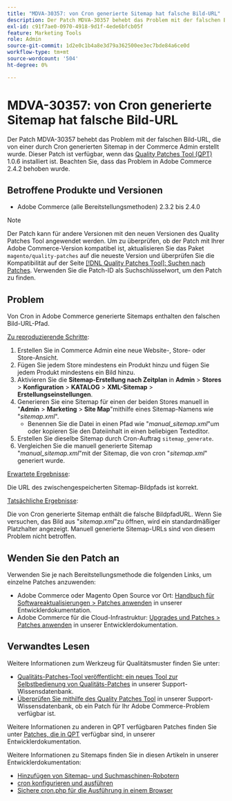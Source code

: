 ```yaml
---
title: "MDVA-30357: von Cron generierte Sitemap hat falsche Bild-URL"
description: Der Patch MDVA-30357 behebt das Problem mit der falschen Bild-URL, die von einer durch Cron generierten Sitemap in der Commerce Admin erstellt wurde. Dieser Patch ist verfügbar, wenn das [Quality Patches Tool (QPT)](/help/announcements/adobe-commerce-announcements/magento-quality-patches-released-new-tool-to-self-serve-quality-patches.md) 1.0.6 installiert ist. Beachten Sie, dass das Problem in Adobe Commerce 2.4.2 behoben wurde.
exl-id: c91f7ae0-0970-4918-9d1f-4ede6bfcb05f
feature: Marketing Tools
role: Admin
source-git-commit: 1d2e0c1b4a8e3d79a362500ee3ec7bde84a6ce0d
workflow-type: tm+mt
source-wordcount: '504'
ht-degree: 0%

---
```


# MDVA-30357: von Cron generierte Sitemap hat falsche Bild-URL

Der Patch MDVA-30357 behebt das Problem mit der falschen Bild-URL, die von einer durch Cron generierten Sitemap in der Commerce Admin erstellt wurde. Dieser Patch ist verfügbar, wenn das [Quality Patches Tool (QPT)](/help/announcements/adobe-commerce-announcements/magento-quality-patches-released-new-tool-to-self-serve-quality-patches.md) 1.0.6 installiert ist. Beachten Sie, dass das Problem in Adobe Commerce 2.4.2 behoben wurde.

## Betroffene Produkte und Versionen

* Adobe Commerce (alle Bereitstellungsmethoden) 2.3.2 bis 2.4.0

>[!NOTE]
>
>Der Patch kann für andere Versionen mit den neuen Versionen des Quality Patches Tool angewendet werden. Um zu überprüfen, ob der Patch mit Ihrer Adobe Commerce-Version kompatibel ist, aktualisieren Sie das Paket `magento/quality-patches` auf die neueste Version und überprüfen Sie die Kompatibilität auf der Seite [[!DNL Quality Patches Tool]: Suchen nach Patches](https://devdocs.magento.com/quality-patches/tool.html#patch-grid). Verwenden Sie die Patch-ID als Suchschlüsselwort, um den Patch zu finden.

## Problem

Von Cron in Adobe Commerce generierte Sitemaps enthalten den falschen Bild-URL-Pfad.

<u>Zu reproduzierende Schritte</u>:

1. Erstellen Sie in Commerce Admin eine neue Website-, Store- oder Store-Ansicht.
1. Fügen Sie jedem Store mindestens ein Produkt hinzu und fügen Sie jedem Produkt mindestens ein Bild hinzu.
1. Aktivieren Sie die **Sitemap-Erstellung nach Zeitplan** in **Admin** > **Stores** > **Konfiguration** > **KATALOG** > **XML-Sitemap** > **Erstellungseinstellungen**.
1. Generieren Sie eine Sitemap für einen der beiden Stores manuell in &quot;**Admin** > **Marketing** > **Site Map**&quot;mithilfe eines Sitemap-Namens wie &quot;*sitemap.xml*&quot;.
   * Benennen Sie die Datei in einen Pfad wie &quot;*manual\_sitemap.xml*&quot;um oder kopieren Sie den Dateiinhalt in einen beliebigen Texteditor.
1. Erstellen Sie dieselbe Sitemap durch Cron-Auftrag `sitemap_generate`.
1. Vergleichen Sie die manuell generierte Sitemap &quot;*manual\_sitemap.xml*&quot;mit der Sitemap, die von cron &quot;*sitemap.xml*&quot; generiert wurde.

<u>Erwartete Ergebnisse</u>:

Die URL des zwischengespeicherten Sitemap-Bildpfads ist korrekt.

<u>Tatsächliche Ergebnisse</u>:

Die von Cron generierte Sitemap enthält die falsche BildpfadURL. Wenn Sie versuchen, das Bild aus &quot;*sitemap.xml*&quot;zu öffnen, wird ein standardmäßiger Platzhalter angezeigt. Manuell generierte Sitemap-URLs sind von diesem Problem nicht betroffen.

## Wenden Sie den Patch an

Verwenden Sie je nach Bereitstellungsmethode die folgenden Links, um einzelne Patches anzuwenden:

* Adobe Commerce oder Magento Open Source vor Ort: [Handbuch für Softwareaktualisierungen > Patches anwenden](https://devdocs.magento.com/guides/v2.4/comp-mgr/patching/mqp.html) in unserer Entwicklerdokumentation.
* Adobe Commerce für die Cloud-Infrastruktur: [Upgrades und Patches > Patches anwenden](https://devdocs.magento.com/cloud/project/project-patch.html) in unserer Entwicklerdokumentation.

## Verwandtes Lesen

Weitere Informationen zum Werkzeug für Qualitätsmuster finden Sie unter:

* [Qualitäts-Patches-Tool veröffentlicht: ein neues Tool zur Selbstbedienung von Qualitäts-Patches](/help/announcements/adobe-commerce-announcements/magento-quality-patches-released-new-tool-to-self-serve-quality-patches.md) in unserer Support-Wissensdatenbank.
* [Überprüfen Sie mithilfe des Quality Patches Tool](/help/support-tools/patches-available-in-qpt-tool/check-patch-for-magento-issue-with-magento-quality-patches.md) in unserer Support-Wissensdatenbank, ob ein Patch für Ihr Adobe Commerce-Problem verfügbar ist.

Weitere Informationen zu anderen in QPT verfügbaren Patches finden Sie unter [Patches, die in QPT](https://devdocs.magento.com/quality-patches/tool.html#patch-grid) verfügbar sind, in unserer Entwicklerdokumentation.

Weitere Informationen zu Sitemaps finden Sie in diesen Artikeln in unserer Entwicklerdokumentation:

* [Hinzufügen von Sitemap- und Suchmaschinen-Robotern](https://devdocs.magento.com/cloud/trouble/robots-sitemap.html)
* [cron konfigurieren und ausführen](https://devdocs.magento.com/guides/v2.4/config-guide/cli/config-cli-subcommands-cron.html)
* [Sichere cron.php für die Ausführung in einem Browser](https://devdocs.magento.com/guides/v2.4/config-guide/secy/secy-cron.html)
